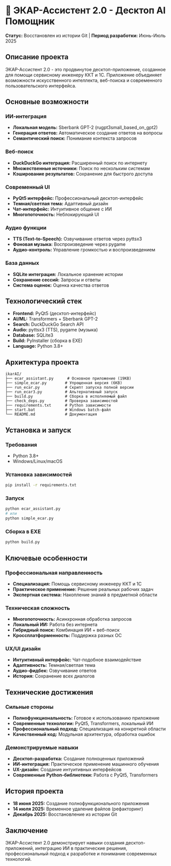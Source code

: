 # 🤖 ЭКАР-Ассистент 2.0 - Десктоп AI Помощник

**Статус:** Восстановлен из истории Git | **Период разработки:** Июнь-Июль 2025

## Описание проекта

ЭКАР-Ассистент 2.0 - это продвинутое десктоп-приложение, созданное для помощи сервисному инженеру ККТ и 1С. Приложение объединяет возможности искусственного интеллекта, веб-поиска и современного пользовательского интерфейса.

## Основные возможности

### ИИ-интеграция
- **Локальная модель:** Sberbank GPT-2 (rugpt3small_based_on_gpt2)
- **Генерация ответов:** Автоматическое создание ответов на вопросы
- **Семантический поиск:** Понимание контекста запросов

### Веб-поиск
- **DuckDuckGo интеграция:** Расширенный поиск по интернету
- **Множественные источники:** Поиск по нескольким системам
- **Кэширование результатов:** Сохранение для быстрого доступа

### Современный UI
- **PyQt5 интерфейс:** Профессиональный десктоп-интерфейс
- **Темная/светлая тема:** Адаптивный дизайн
- **Чат-интерфейс:** Интуитивное общение с ИИ
- **Многопоточность:** Неблокирующий UI

### Аудио функции
- **TTS (Text-to-Speech):** Озвучивание ответов через pyttsx3
- **Фоновая музыка:** Воспроизведение через pygame
- **Аудио-контроль:** Управление громкостью и воспроизведением

### База данных
- **SQLite интеграция:** Локальное хранение истории
- **Сохранение сессий:** Запросы и ответы
- **Система оценок:** Оценка качества ответов

## Технологический стек

- **Frontend:** PyQt5 (десктоп-интерфейс)
- **AI/ML:** Transformers + Sberbank GPT-2
- **Search:** DuckDuckGo Search API
- **Audio:** pyttsx3 (TTS), pygame (музыка)
- **Database:** SQLite3
- **Build:** PyInstaller (сборка в EXE)
- **Language:** Python 3.8+

## Архитектура проекта

```
ikarAI/
├── ecar_assistant.py      # Основное приложение (19KB)
├── simple_ecar.py        # Упрощенная версия (6KB)
├── run_ecar.py           # Скрипт запуска полной версии
├── run_ecar3.py          # Альтернативный запуск
├── build.py              # Сборка в исполняемый файл
├── check_deps.py         # Проверка зависимостей
├── requirements.txt      # Python зависимости
├── start.bat             # Windows batch-файл
└── README.md             # Документация
```

## Установка и запуск

### Требования
- Python 3.8+
- Windows/Linux/macOS

### Установка зависимостей
```bash
pip install -r requirements.txt
```

### Запуск
```bash
python ecar_assistant.py
# или
python simple_ecar.py
```

### Сборка в EXE
```bash
python build.py
```

## Ключевые особенности

### Профессиональная направленность
- **Специализация:** Помощь сервисному инженеру ККТ и 1С
- **Практическое применение:** Решение реальных рабочих задач
- **Экспертная система:** Накопление знаний в предметной области

### Техническая сложность
- **Многопоточность:** Асинхронная обработка запросов
- **Локальный ИИ:** Работа без интернета
- **Гибридный поиск:** Комбинация ИИ + веб-поиск
- **Кроссплатформенность:** Поддержка разных ОС

### UX/UI дизайн
- **Интуитивный интерфейс:** Чат-подобное взаимодействие
- **Адаптивность:** Темная/светлая тема
- **Аудио-фидбек:** Озвучивание ответов
- **История:** Сохранение всех диалогов

## Технические достижения

### Сильные стороны
- **Полнофункциональность:** Готовое к использованию приложение
- **Современные технологии:** PyQt5, Transformers, локальный ИИ
- **Профессиональный подход:** Специализация на конкретной области
- **Качественный код:** Модульная архитектура, обработка ошибок

### Демонстрируемые навыки
- **Десктоп-разработка:** Создание полноценных приложений
- **ИИ-интеграция:** Практическое применение машинного обучения
- **UX-дизайн:** Создание интуитивных интерфейсов
- **Современные Python-библиотеки:** Работа с PyQt5, Transformers

## История проекта

- **18 июня 2025:** Создание полнофункционального приложения
- **14 июля 2025:** Временное удаление файлов (рефакторинг)
- **Декабрь 2025:** Восстановление из истории Git

## Заключение

ЭКАР-Ассистент 2.0 демонстрирует навыки создания десктоп-приложений, интеграцию ИИ в практические решения, профессиональный подход к разработке и понимание современных технологий.
